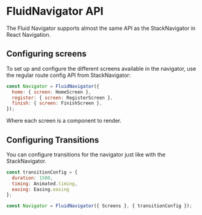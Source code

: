 # FluidNavigator API
The Fluid Navigator supports almost the same API as the StackNavigator in React Navigation.

## Configuring screens
To set up and configure the different screens available in the navigator, use the regular route config API from StackNavigator:

```javascript
const Navigator = FluidNavigator({
  home: { screen: HomeScreen },
  register: { screen: RegisterScreen },
  finish: { screen: FinishScreen },
});
```

Where each screen is a component to render.

## Configuring Transitions
You can configure transitions for the navigator just like with the StackNavigator.

```javascript
const transitionConfig = {
  duration: 1500,
  timing: Animated.timing,
  easing: Easing.easing
};

const Navigator = FluidNavigator({ Screens }, { transitionConfig });
```
